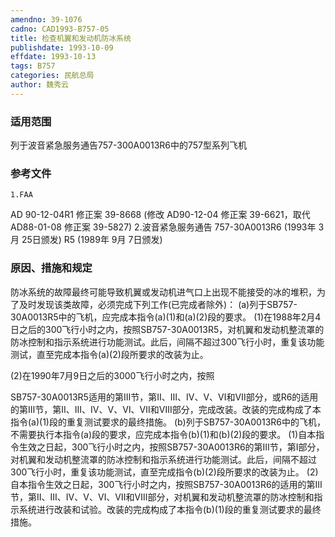 ```yaml
---
amendno: 39-1076
cadno: CAD1993-B757-05
title: 检查机翼和发动机防冰系统
publishdate: 1993-10-09
effdate: 1993-10-13
tags: B757
categories: 民航总局
author: 魏秀云
---
```


### 适用范围 
列于波音紧急服务通告757-300A0013R6中的757型系列飞机

### 参考文件
    1.FAA 
AD 90-12-04R1 修正案 39-8668 (修改 AD90-12-04 修正案 39-6621，取代 AD88-01-08 修正案 39-5827) 
    2.波音紧急服务通告 757-30A0013R6 (1993年 3月 25日颁发) R5 (1989年 9月 7日颁发) 


### 原因、措施和规定 
防冰系统的故障最终可能导致机翼或发动机进气口上出现不能接受的冰的堆积，为了及时发现该类故障，必须完成下列工作(已完成者除外)： 
    (a)列于SB757-30A0013R5中的飞机，应完成本指令(a)(1)和(a)(2)段的要求。 
(1)在1988年2月4日之后的300飞行小时之内，按照SB757-30A0013R5，对机翼和发动机整流罩的防冰控制和指示系统进行功能测试。此后，间隔不超过300飞行小时，重复该功能测试，直至完成本指令(a)(2)段所要求的改装为止。 

(2)在1990年7月9日之后的3000飞行小时之内，按照
  
SB757-30A0013R5适用的第Ⅲ节，第Ⅱ、Ⅲ、Ⅳ、Ⅴ、Ⅵ和Ⅶ部分，或R6的适用的第Ⅲ节，第Ⅱ、Ⅲ、Ⅳ、Ⅴ、Ⅵ、Ⅶ和Ⅷ部分，完成改装。改装的完成构成了本指令(a)(1)段的重复测试要求的最终措施。 
    (b)列于SB757-30A0013R6中的飞机，不需要执行本指令(a)段的要求，应完成本指令(b)(1)和(b)(2)段的要求。 
(1)自本指令生效之日起，300飞行小时之内，按照SB757-30A0013R6的第Ⅲ节，第Ⅰ部分，对机翼和发动机整流罩的防冰控制和指示系统进行功能测试。此后，间隔不超过300飞行小时，重复该功能测试，直至完成指令(b)(2)段所要求的改装为止。 
(2)自本指令生效之日起，300飞行小时之内，按照SB757-30A0013R6的适用的第Ⅲ节，第Ⅱ、Ⅲ、Ⅳ、Ⅴ、Ⅵ、Ⅶ和Ⅷ部分，对机翼和发动机整流罩的防冰控制和指示系统进行改装和试验。改装的完成构成了本指令(b)(1)段的重复测试要求的最终措施。

